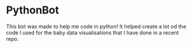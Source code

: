 # PythonBot

This bot was made to help me code in python!
It helped create a lot od the code I used for the baby data visualisations that I have done in a recent repo.
